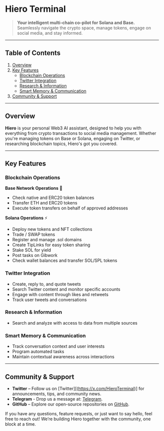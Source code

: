 # Hiero Terminal

> **Your intelligent multi-chain co-pilot for Solana and Base.**  
> Seamlessly navigate the crypto space, manage tokens, engage on social media, and stay informed.

---

## Table of Contents

1. [Overview](#overview)  
2. [Key Features](#key-features)  
   - [Blockchain Operations](#blockchain-operations)  
   - [Twitter Integration](#twitter-integration)  
   - [Research & Information](#research--information)  
   - [Smart Memory & Communication](#smart-memory--communication)  
3. [Community & Support](#community--support)  

---

## Overview

**Hiero** is your personal Web3 AI assistant, designed to help you with everything from crypto transactions to social media management. Whether you're managing tokens on Base or Solana, engaging on Twitter, or researching blockchain topics, Hiero's got you covered.

---

## Key Features

### Blockchain Operations

**Base Network Operations** 🔷
- Check native and ERC20 token balances
- Transfer ETH and ERC20 tokens
- Execute token transfers on behalf of approved addresses

**Solana Operations** ⚡
- Deploy new tokens and NFT collections
- Trade / SWAP tokens
- Register and manage .sol domains
- Create TipLinks for easy token sharing
- Stake SOL for yield
- Post tasks on Gibwork
- Check wallet balances and transfer SOL/SPL tokens

### Twitter Integration
- Create, reply to, and quote tweets
- Search Twitter content and monitor specific accounts
- Engage with content through likes and retweets
- Track user tweets and conversations

### Research & Information
- Search and analyze with access to data from multiple sources
  
### Smart Memory & Communication
- Track conversation context and user interests
- Program automated tasks
- Maintain contextual awareness across interactions

---

## Community & Support

- **Twitter** – Follow us on [Twitter][(https://x.com/HieroTerminal)] for announcements, tips, and community news.
- **Telegram** - Drop us a message at: [Telegram](https://t.me/hiero_ai).
- **GitHub** – Explore our open-source repositories on [GitHub](https://github.com/hiero-ai).  

If you have any questions, feature requests, or just want to say hello, feel free to reach out! We’re building Hiero together with the community, one block at a time.
